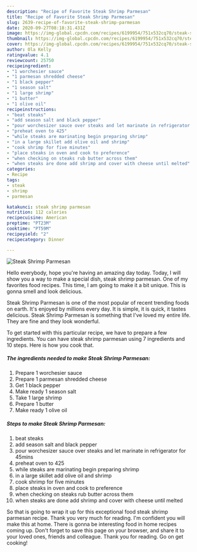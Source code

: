 ```yaml
---
description: "Recipe of Favorite Steak Shrimp Parmesan"
title: "Recipe of Favorite Steak Shrimp Parmesan"
slug: 2639-recipe-of-favorite-steak-shrimp-parmesan
date: 2020-09-27T08:18:31.431Z
image: https://img-global.cpcdn.com/recipes/6199954/751x532cq70/steak-shrimp-parmesan-recipe-main-photo.jpg
thumbnail: https://img-global.cpcdn.com/recipes/6199954/751x532cq70/steak-shrimp-parmesan-recipe-main-photo.jpg
cover: https://img-global.cpcdn.com/recipes/6199954/751x532cq70/steak-shrimp-parmesan-recipe-main-photo.jpg
author: Ola Kelly
ratingvalue: 4.1
reviewcount: 25750
recipeingredient:
- "1 worchesier sauce"
- "1 parmesan shredded cheese"
- "1 black pepper"
- "1 season salt"
- "1 large shrimp"
- "1 butter"
- "1 olive oil"
recipeinstructions:
- "beat steaks"
- "add season salt and black pepper"
- "pour worchesizer sauce over steaks and let marinate in refrigerator for 45mins"
- "preheat oven to 425"
- "while steaks are marinating begin preparing shrimp"
- "in a large skillet add olive oil and shrimp"
- "cook shrimp for five minutes"
- "place steaks in oven and cook to preference"
- "when checking on steaks rub butter across them"
- "when steaks are done add shrimp and cover with cheese until melted"
categories:
- Recipe
tags:
- steak
- shrimp
- parmesan

katakunci: steak shrimp parmesan 
nutrition: 112 calories
recipecuisine: American
preptime: "PT23M"
cooktime: "PT59M"
recipeyield: "2"
recipecategory: Dinner

---
```



![Steak Shrimp Parmesan](https://img-global.cpcdn.com/recipes/6199954/751x532cq70/steak-shrimp-parmesan-recipe-main-photo.jpg)

Hello everybody, hope you're having an amazing day today. Today, I will show you a way to make a special dish, steak shrimp parmesan. One of my favorites food recipes. This time, I am going to make it a bit unique. This is gonna smell and look delicious.



Steak Shrimp Parmesan is one of the most popular of recent trending foods on earth. It's enjoyed by millions every day. It is simple, it is quick, it tastes delicious. Steak Shrimp Parmesan is something that I've loved my entire life. They are fine and they look wonderful.


To get started with this particular recipe, we have to prepare a few ingredients. You can have steak shrimp parmesan using 7 ingredients and 10 steps. Here is how you cook that.

<!--inarticleads1-->

##### The ingredients needed to make Steak Shrimp Parmesan:

1. Prepare 1 worchesier sauce
1. Prepare 1 parmesan shredded cheese
1. Get 1 black pepper
1. Make ready 1 season salt
1. Take 1 large shrimp
1. Prepare 1 butter
1. Make ready 1 olive oil




<!--inarticleads2-->

##### Steps to make Steak Shrimp Parmesan:

1. beat steaks
1. add season salt and black pepper
1. pour worchesizer sauce over steaks and let marinate in refrigerator for 45mins
1. preheat oven to 425
1. while steaks are marinating begin preparing shrimp
1. in a large skillet add olive oil and shrimp
1. cook shrimp for five minutes
1. place steaks in oven and cook to preference
1. when checking on steaks rub butter across them
1. when steaks are done add shrimp and cover with cheese until melted




So that is going to wrap it up for this exceptional food steak shrimp parmesan recipe. Thank you very much for reading. I'm confident you will make this at home. There is gonna be interesting food in home recipes coming up. Don't forget to save this page on your browser, and share it to your loved ones, friends and colleague. Thank you for reading. Go on get cooking!
